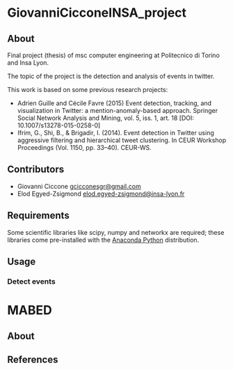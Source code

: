 # GiovanniCicconeINSA_project

## About

Final project (thesis) of msc computer engineering at Politecnico di Torino and Insa Lyon.

The topic of the project is the detection and analysis of events in twitter.

This work is based on some previous research projects:
- Adrien Guille and Cécile Favre (2015) Event detection, tracking, and visualization in Twitter: a mention-anomaly-based approach. Springer Social Network Analysis and Mining, vol. 5, iss. 1, art. 18 [DOI: 10.1007/s13278-015-0258-0]
- Ifrim, G., Shi, B., & Brigadir, I. (2014). Event detection in Twitter using aggressive filtering and hierarchical tweet clustering. In CEUR Workshop Proceedings (Vol. 1150, pp. 33–40). CEUR-WS.
## Contributors

- Giovanni Ciccone gcicconesgr@gmail.com
- Elod Egyed-Zsigmond elod.egyed-zsigmond@insa-lyon.fr

## Requirements 

Some scientific libraries like scipy, numpy and networkx are required; these libraries come pre-installed with the [Anaconda Python](https://anaconda.org) distribution.
	
## Usage


### Detect events

# MABED

## About

## References

  
